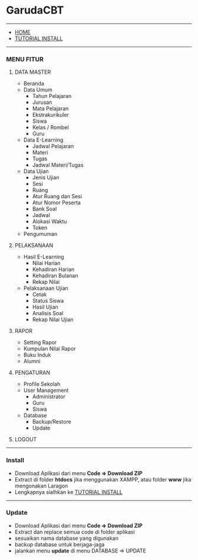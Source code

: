 # GarudaCBT
______
- [HOME](https://garudacbt.github.io/cbt)
- [TUTORIAL INSTALL](https://github.com/garudacbt/cbt/wiki)
____
### MENU FITUR
1. DATA MASTER
   * Beranda
   * Data Umum
     * Tahun Pelajaran
     * Jurusan
     * Mata Pelajaran
     * Ekstrakurikuler
     * Siswa
     * Kelas / Rombel
     * Guru
   * Data E-Learning
     * Jadwal Pelajaran
     * Materi
     * Tugas
     * Jadwal Materi/Tugas
   * Data Ujian
     * Jenis Ujian
     * Sesi
     * Ruang
     * Atur Ruang dan Sesi
     * Atur Nomor Peserta
     * Bank Soal
     * Jadwal
     * Alokasi Waktu
     * Token
   * Pengumuman
   
2. PELAKSANAAN
   * Hasil E-Learning
     * Nilai Harian
     * Kehadiran Harian
     * Kehadiran Bulanan
     * Rekap Nilai
   * Pelaksanaan Ujian
     * Cetak
     * Status Siswa
     * Hasil Ujian
     * Analisis Soal
     * Rekap Nilai Ujian

3. RAPOR
   * Setting Rapor
   * Kumpulan Nilai Rapor
   * Buku Induk
   * Alumni

4. PENGATURAN
   * Profile Sekolah
   * User Management
     * Administrator
     * Guru
     * Siswa
   * Database
     * Backup/Restore
     * Update
     
6. LOGOUT
______
### Install
 * Download Aplikasi dari menu **Code => Download ZIP**
 * Extract di folder **htdocs** jika menggunakan XAMPP, atau folder **www** jika mengonakan Laragon
 * Lengkapnya sialhkan ke [TUTORIAL INSTALL](https://github.com/garudacbt/cbt/wiki)
______
### Update
 * Download Aplikasi dari menu **Code => Download ZIP**
 * Extract dan replace semua code di folder aplikasi
 * sesuaikan nama database yang digunakan
 * backup database untuk berjaga-jaga
 * jalankan menu **update** di menu DATABASE => UPDATE


